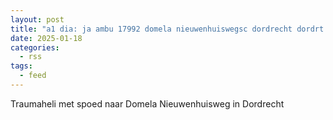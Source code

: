 ```yaml
---
layout: post
title: "a1 dia: ja ambu 17992 domela nieuwenhuiswegsc dordrecht dordrt bon 9640"
date: 2025-01-18
categories: 
  - rss
tags: 
  - feed
---
```


Traumaheli met spoed naar Domela Nieuwenhuisweg in Dordrecht
